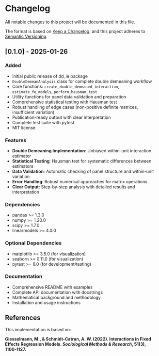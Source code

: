 # Changelog

All notable changes to this project will be documented in this file.

The format is based on [Keep a Changelog](https://keepachangelog.com/en/1.0.0/),
and this project adheres to [Semantic Versioning](https://semver.org/spec/v2.0.0.html).

## [0.1.0] - 2025-01-26

### Added
- Initial public release of dd_ie package
- `DoubleDemeanAnalysis` class for complete double demeaning workflow
- Core functions: `create_double_demeaned_interaction`, `estimate_fe_models`, `perform_hausman_test`
- Utility functions for panel data validation and preparation
- Comprehensive statistical testing with Hausman test
- Robust handling of edge cases (non-positive definite matrices, insufficient variation)
- Publication-ready output with clear interpretation
- Complete test suite with pytest
- MIT license

### Features
- **Double Demeaning Implementation**: Unbiased within-unit interaction estimator
- **Statistical Testing**: Hausman test for systematic differences between estimators
- **Data Validation**: Automatic checking of panel structure and within-unit variation
- **Error Handling**: Robust numerical approaches for matrix operations
- **Clear Output**: Step-by-step analysis with detailed results and interpretation

### Dependencies
- pandas >= 1.3.0
- numpy >= 1.20.0
- scipy >= 1.7.0
- linearmodels >= 4.0.0

### Optional Dependencies
- matplotlib >= 3.5.0 (for visualization)
- seaborn >= 0.11.0 (for visualization)
- pytest >= 6.0 (for development/testing)

### Documentation
- Comprehensive README with examples
- Complete API documentation with docstrings
- Mathematical background and methodology
- Installation and usage instructions

## References

This implementation is based on:

**Giesselmann, M., & Schmidt-Catran, A. W. (2022). Interactions in Fixed Effects Regression Models. *Sociological Methods & Research*, 51(3), 1100-1127.**
